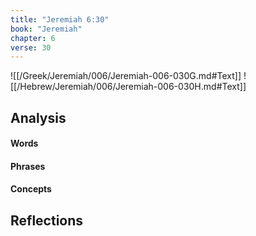 ```yaml
---
title: "Jeremiah 6:30"
book: "Jeremiah"
chapter: 6
verse: 30
---
```

![[/Greek/Jeremiah/006/Jeremiah-006-030G.md#Text]]
![[/Hebrew/Jeremiah/006/Jeremiah-006-030H.md#Text]]

## Analysis

#### Words

#### Phrases

#### Concepts

## Reflections
